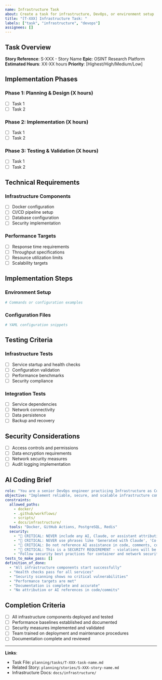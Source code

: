 ```yaml
---
name: Infrastructure Task
about: Create a task for infrastructure, DevOps, or environment setup
title: "[T-XXX] Infrastructure Task: "
labels: ["task", "infrastructure", "devops"]
assignees: []
---
```


## Task Overview
**Story Reference**: S-XXX - Story Name
**Epic**: OSINT Research Platform
**Estimated Hours**: XX-XX hours
**Priority**: [Highest/High/Medium/Low]

## Implementation Phases

### Phase 1: Planning & Design (X hours)
- [ ] Task 1
- [ ] Task 2

### Phase 2: Implementation (X hours)
- [ ] Task 1
- [ ] Task 2

### Phase 3: Testing & Validation (X hours)
- [ ] Task 1
- [ ] Task 2

## Technical Requirements

### Infrastructure Components
- [ ] Docker configuration
- [ ] CI/CD pipeline setup
- [ ] Database configuration
- [ ] Security implementation

### Performance Targets
- [ ] Response time requirements
- [ ] Throughput specifications
- [ ] Resource utilization limits
- [ ] Scalability targets

## Implementation Steps

### Environment Setup
```bash
# Commands or configuration examples
```

### Configuration Files
```yaml
# YAML configuration snippets
```

## Testing Criteria

### Infrastructure Tests
- [ ] Service startup and health checks
- [ ] Configuration validation
- [ ] Performance benchmarks
- [ ] Security compliance

### Integration Tests
- [ ] Service dependencies
- [ ] Network connectivity
- [ ] Data persistence
- [ ] Backup and recovery

## Security Considerations
- [ ] Access controls and permissions
- [ ] Data encryption requirements
- [ ] Network security measures
- [ ] Audit logging implementation

## AI Coding Brief
```yaml
role: "You are a senior DevOps engineer practicing Infrastructure as Code."
objective: "Implement reliable, secure, and scalable infrastructure components."
constraints:
  allowed_paths:
    - docker/
    - .github/workflows/
    - scripts/
    - docs/infrastructure/
  tools: "Docker, GitHub Actions, PostgreSQL, Redis"
  security:
    - "🚨 CRITICAL: NEVER include any AI, Claude, or assistant attribution anywhere"
    - "🚨 CRITICAL: NEVER use phrases like 'Generated with Claude', 'Co-Authored-By: Claude', etc."
    - "🚨 CRITICAL: Do not reference AI assistance in code, comments, commits, or any deliverables"
    - "🚨 CRITICAL: This is a SECURITY REQUIREMENT - violations will be automatically detected and removed"
    - "Follow security best practices for container and network security"
tests_to_make_pass: []
definition_of_done:
  - "All infrastructure components start successfully"
  - "Health checks pass for all services"
  - "Security scanning shows no critical vulnerabilities"
  - "Performance targets are met"
  - "Documentation is complete and accurate"
  - "No attribution or AI references in code/commits"
```

## Completion Criteria
- [ ] All infrastructure components deployed and tested
- [ ] Performance baselines established and documented
- [ ] Security measures implemented and validated
- [ ] Team trained on deployment and maintenance procedures
- [ ] Documentation complete and reviewed

---
**Links**:
- Task File: `planning/tasks/T-XXX-task-name.md`
- Related Story: `planning/stories/S-XXX-story-name.md`
- Infrastructure Docs: `docs/infrastructure/`